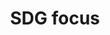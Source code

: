 ---
title: 'SDG focus'
field: 'is.focus.sdg'
slug: 'global-sdg-focus'
description: 'Association to sustainable development goal(s)'
comment: 'select from control list'
required: False
vocabulary: 'vocabulary.txt'
module: 'Scope'
cluster: 'Global'
policy: 'Controlled value. Multi select from control list.'
---